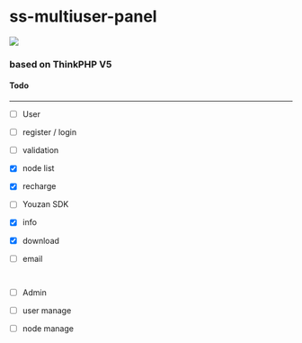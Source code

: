 # ss-multiuser-panel

 ![](https://img.shields.io/hexpm/l/plug.svg)  

### based on ThinkPHP V5



#### Todo

------



- [ ] User

- [ ] register / login

- [ ] validation

- [x] node list

- [x] recharge

- [ ] Youzan SDK

- [x] info

- [x] download

- [ ] email

      ​

- [ ] Admin

- [ ] user manage

- [ ] node manage


